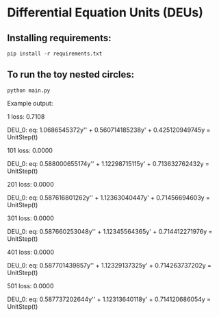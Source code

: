# Differential Equation Units (DEUs)




## Installing requirements:

`pip install -r requirements.txt`


## To run the toy nested circles:

`python main.py `

Example output:

1 loss: 0.7108

DEU_0: eq: 1.0686545372y'' + 0.560714185238y' + 0.425120949745y = UnitStep(t)

101 loss: 0.0000

DEU_0: eq: 0.588000655174y'' + 1.12298715115y' + 0.713632762432y = UnitStep(t)

201 loss: 0.0000

DEU_0: eq: 0.587616801262y'' + 1.12363040447y' + 0.71456694603y = UnitStep(t)

301 loss: 0.0000

DEU_0: eq: 0.587660253048y'' + 1.12345564365y' + 0.714412271976y = UnitStep(t)

401 loss: 0.0000

DEU_0: eq: 0.587701439857y'' + 1.12329137325y' + 0.714263737202y = UnitStep(t)

501 loss: 0.0000

DEU_0: eq: 0.587737202644y'' + 1.12313640118y' + 0.714120686054y = UnitStep(t)

